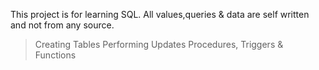 This project is for learning SQL. All values,queries & data are self written and not from any source.

> Creating Tables
> Performing Updates
> Procedures, Triggers & Functions 
